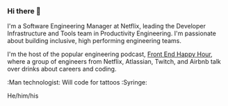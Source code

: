 ### Hi there 👋

I'm a Software Engineering Manager at Netflix, leading the Developer Infrastructure and Tools team in Productivity Engineering. I'm passionate about building inclusive, high performing engineering teams.

I'm the host of the popular engineering podcast, [Front End Happy Hour](https://www.frontendhappyhour.com), where a group of engineers from Netflix, Atlassian, Twitch, and Airbnb talk over drinks about careers and coding.

:Man technologist: Will code for tattoos :Syringe:

He/him/his
